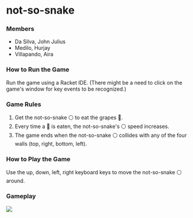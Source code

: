 # not-so-snake

### Members
- Da Silva, John Julius
- Medilo, Hurjay
- Villapando, Aira

### How to Run the Game
Run the game using a Racket IDE. (There might be a need to click on the game's window for key events to be recognized.)

### Game Rules
1. Get the not-so-snake &#9898; to eat the grapes &#127815;.
2. Every time a &#127815; is eaten, the not-so-snake's &#9898; speed increases.
3. The game ends when the not-so-snake &#9898; collides with any of the four walls (top, right, bottom, left). 

### How to Play the Game
Use the up, down, left, right keyboard keys to move the not-so-snake &#9898; around.
  
### Gameplay
[![](https://img.youtube.com/vi/NRkgHHDBKoo/0.jpg)](https://www.youtube.com/watch?v=NRkgHHDBKoo)
